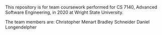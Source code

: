 This repository is for team coursework performed for CS 7140, Advanced Software Engineering, in 2020 at Wright State University.

The team members are:
Christopher Menart
Bradley Schneider
Daniel Longendelpher

